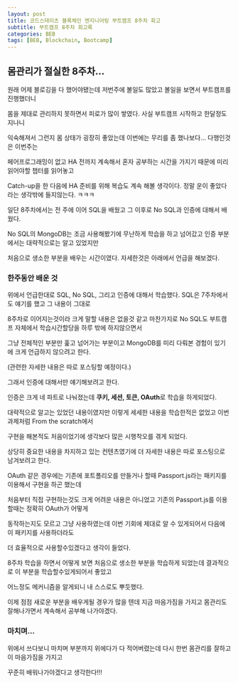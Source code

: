 ```yaml
---
layout: post
title: 코드스테이츠 블록체인 엔지니어링 부트캠프 8주차 회고 
subtitle: 부트캠프 8주차 회고록 
categories: BEB
tags: [BEB, Blockchain, Bootcamp]
---
```


몸관리가 절실한 8주차...
------------

원래 어제 블로깅을 다 했어야됐는데 저번주에 볼일도 많았고 볼일을 보면서 부트캠프를 진행했더니

몸을 제대로 관리하지 못하면서 피로가 많이 쌓였다. 사실 부트캠프 시작하고 한달정도 지나니

익숙해져서 그런지 몸 상태가 굉장히 좋았는데 이번에는 무리를 좀 했나보다... 다행인것은 이번주는

페어프로그래밍이 없고 HA 전까지 계속해서 혼자 공부하는 시간을 가지기 때문에 미리 읽어야할 챕터를 읽어놓고

Catch-up을 한 다음에 HA 준비를 위해 복습도 계속 해볼 생각이다. 정말 운이 좋았다라는 생각밖에 들지않는다. ㅋㅋㅋ

일단 8주차에서는 전 주에 이어 SQL을 배웠고 그 이후로 No SQL과 인증에 대해서 배웠다.

No SQL의 MongoDB는 조금 사용해봤기에 무난하게 학습을 하고 넘어갔고 인증 부분에서는 대략적으로는 알고 있었지만

처음으로 생소한 부분을 배우는 시간이였다. 자세한것은 아래에서 언급을 해보겠다.

### 한주동안 배운 것 ###

위에서 언급한대로 SQL, No SQL, 그리고 인증에 대해서 학습했다. SQL은 7주차에서도 얘기를 했고 그 내용이 그대로 

8주차로 이어지는것이라 크게 말할 내용은 없을것 같고 마찬가지로 No SQL도 부트캠프 자체에서 학습시간할당을 하루 밖에 하지않으면서

그냥 전체적인 부분만 훑고 넘어가는 부분이고 MongoDB를 미리 다뤄본 경험이 있기에 크게 언급하지 않으려고 한다.

(관련한 자세한 내용은 따로 포스팅할 예정이다.)

그래서 인증에 대해서만 얘기해보려고 한다.

인증은 크게 네 파트로 나눠졌는데 **쿠키, 세션, 토큰, OAuth**로 학습을 하게되었다.

대략적으로 알고는 있었던 내용이였지만 이렇게 세세한 내용을 학습한적은 없었고 이번 과제처럼 From the scratch에서 

구현을 해본적도 처음이었기에 생각보다 많은 시행착오를 겪게 되었다.

상당히 중요한 내용을 차지하고 있는 컨텐츠였기에 더 자세한 내용은 따로 포스팅으로 남겨보려고 한다.

OAuth 같은 경우에는 기존에 포트폴리오를 만들거나 할때 Passport.js라는 패키지를 이용해서 구현을 하곤 했는데

처음부터 직접 구현하는것도 크게 어려운 내용은 아니었고 기존의 Passport.js를 이용할때는 정확히 OAuth가 어떻게

동작하는지도 모르고 그냥 사용하였는데 이번 기회에 제대로 알 수 있게되어서 다음에 이 패키지를 사용하더라도

더 효율적으로 사용할수있겠다고 생각이 들었다.

8주차 학습을 하면서 어떻게 보면 처음으로 생소한 부분을 학습하게 되었는데 결과적으로 이 부분을 학습할수있게되어서 좋았고

어느정도 메커니즘을 알게되니 내 스스로도 뿌듯했다.

이제 점점 새로운 부분을 배우게될 경우가 많을 텐데 지금 마음가짐을 가지고 몸관리도 잘해나가면서 계속해서 공부해 나가야겠다.

### 마치며... ###

위에서 쓰다보니 마치며 부분까지 위에다가 다 적어버렸는데 다시 한번 몸관리를 잘하고 이 마음가짐을 가지고

꾸준히 배워나가야겠다고 생각한다!!!

